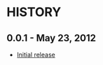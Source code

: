 HISTORY
=======
0.0.1 - May 23, 2012
-------------------------
* [Initial release](http://github.com/jnunemaker/twitter/commit/cd7aecde450157ae2ec0c07a2171d7149bebb74a)
